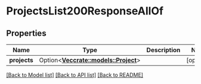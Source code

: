 # ProjectsList200ResponseAllOf

## Properties

Name | Type | Description | Notes
------------ | ------------- | ------------- | -------------
**projects** | Option<[**Vec<crate::models::Project>**](project.md)> |  | [optional]

[[Back to Model list]](../README.md#documentation-for-models) [[Back to API list]](../README.md#documentation-for-api-endpoints) [[Back to README]](../README.md)


